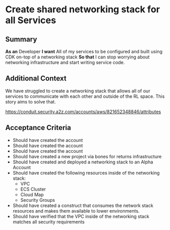 
# Create shared networking stack for all   Services
## Summary


**As an**    Developer **I want** All of my services to be configured and built using CDK on-top of a networking stack **So that** I can stop worrying about networking infrastructure and start writing service code.

## Additional Context

We have struggled to create a networking stack that allows all of our services to communicate with each other and outside of the RL space. This story aims to solve that.

https://conduit.security.a2z.com/accounts/aws/821652348846/attributes

## Acceptance Criteria


* Should have created the  account
* Should have created the  account
* Should have created the  account
* Should have created a new project via bones for  returns infrastructure
* Should have created and deployed a networking stack to an Alpha  Account
* Should have created the following resources inside of the networking stack:
    * VPC
    * ECS Cluster
    * Cloud Map
    * Security Groups
* Should have created a construct that consumes the network stack resources and makes them available to lower environments.
* Should have verified that the VPC inside of the networking stack matches all security requirements
